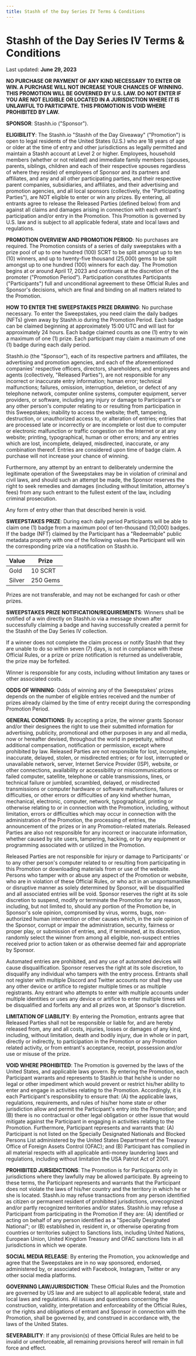 ```yaml
---
title: Stashh of the Day Series IV Terms & Conditions
---
```


# Stashh of the Day Series IV Terms & Conditions

Last updated: **June 29, 2023** 

**NO PURCHASE OR PAYMENT OF ANY KIND NECESSARY TO ENTER OR WIN. A PURCHASE WILL NOT INCREASE YOUR CHANCES OF WINNING. THIS PROMOTION WILL BE GOVERNED BY U.S. LAW. DO NOT ENTER IF YOU ARE NOT ELIGIBLE OR LOCATED IN A JURISDICTION WHERE IT IS UNLAWFUL TO PARTICIPATE. THIS PROMOTION IS VOID WHERE PROHIBITED BY LAW.**

**SPONSOR**: Stashh.io ("Sponsor"). 

**ELIGIBILITY**: The Stashh.io "Stashh of the Day Giveaway" ("Promotion") is open to legal residents of the United States (U.S.) who are 18 years of age or older at the time of entry and other jurisdictions as legally permitted and maintain a Stashh account at Level 2 or higher. Employees, household members (whether or not related) and immediate family members (spouses, parents, siblings, children and each of their respective spouses regardless of where they reside) of employees of Sponsor and its partners and affiliates, and any and all other participating parties, and their respective parent companies, subsidiaries, and affiliates, and their advertising and promotion agencies, and all local sponsors (collectively, the "Participating Parties"), are NOT eligible to enter or win any prizes. By entering, all entrants agree to release the Released Parties (defined below) from and against all claims and damages arising in connection with each entrant's participation and/or entry in the Promotion. This Promotion is governed by U.S. law and is subject to all applicable federal, state and local laws and regulations.

**PROMOTION OVERVIEW AND PROMOTION PERIOD**: No purchases are required. The Promotion consists of a series of daily sweepstakes with a prize pool of up to one hundred (100) SCRT to be split amongst up to ten (10) winners, and up to twenty-five thousand (25,000) gems to be split amongst up to one hundred (100) winners for each day. The Promotion begins at or around April 17, 2023 and continues at the discretion of the promoter ("Promotion Period"). Participation constitutes Participants ("Participants") full and unconditional agreement to these Official Rules and Sponsor's decisions, which are final and binding on all matters related to the Promotion. 

**HOW TO ENTER THE SWEEPSTAKES PRIZE DRAWING**:  No purchase necessary. To enter the Sweepstakes, you need claim the daily badges (NFTs) given away by Stashh.io during the Promotion Period. Each badge can be claimed beginning at approximately 15:00 UTC and will last for approximately 24 hours. Each badge claimed counts as one (1) entry to win a maximum of one (1) prize. Each participant may claim a maximum of one (1) badge during each daily period.

Stashh.io (the "Sponsor"), each of its respective partners and affiliates, the advertising and promotion agencies, and each of the aforementioned companies' respective officers, directors, shareholders, and employees and agents (collectively, "Released Parties"), are not responsible for any incorrect or inaccurate entry information; human error; technical malfunctions; failures, omission, interruption, deletion, or defect of any telephone network, computer online systems, computer equipment, server providers, or software, including any injury or damage to Participant's or any other person's computer relating to or resulting from participation in this Sweepstakes; inability to access the website; theft, tampering, destruction, or unauthorized access to, or alteration of entries; entries that are processed late or incorrectly or are incomplete or lost due to computer or electronic malfunction or traffic congestion on the Internet or at any website; printing, typographical, human or other errors; and any entries which are lost, incomplete, delayed, misdirected, inaccurate, or any combination thereof. Entries are considered upon time of badge claim. A purchase will not increase your chance of winning.

Furthermore, any attempt by an entrant to deliberately undermine the legitimate operation of the Sweepstakes may be in violation of criminal and civil laws, and should such an attempt be made, the Sponsor reserves the right to seek remedies and damages (including without limitation, attorney's fees) from any such entrant to the fullest extent of the law, including criminal prosecution.

Any form of entry other than that described herein is void.

**SWEEPSTAKES PRIZE**: During each daily period Participants will be able to claim one (1) badge from a maximum pool of ten-thousand (10,000) badges. If the badge (NFT) claimed by the Participant has a "Redeemable" public metadata property with one of the following values the Participant will win the corresponding prize via a notification on Stashh.io. 

| Value  | Prize    |
|--------|----------|
| Gold   | 10 SCRT  |
| Silver | 250 Gems |

Prizes are not transferable, and may not be exchanged for cash or other prizes.

**SWEEPSTAKES PRIZE NOTIFICATION/REQUIREMENTS**:  Winners shall be notified of a win directly on Stashh.io via a message shown after successfully claiming a badge and having successfully created a permit for the Stashh of the Day Series IV collection. 

If a winner does not complete the claim process or notify Stashh that they are unable to do so within seven (7) days, is not in compliance with these Official Rules, or a prize or prize notification is returned as undeliverable, the prize may be forfeited.

Winner is responsible for any costs, including without limitation any taxes or other associated costs.

**ODDS OF WINNING**: Odds of winning any of the Sweepstakes' prizes depends on the number of eligible entries received and the number of prizes already claimed by the time of entry receipt during the corresponding Promotion Period.

**GENERAL CONDITIONS**: By accepting a prize, the winner grants Sponsor and/or their designees the right to use their submitted information for advertising, publicity, promotional and other purposes in any and all media, now or hereafter devised, throughout the world in perpetuity, without additional compensation, notification or permission, except where prohibited by law. Released Parties are not responsible for lost, incomplete, inaccurate, delayed, stolen, or misdirected entries; or for lost, interrupted or unavailable network, server, Internet Service Provider (ISP), website, or other connections, availability or accessibility or miscommunications or failed computer, satellite, telephone or cable transmissions, lines, or technical failure or jumbled, scrambled, delayed, or misdirected transmissions or computer hardware or software malfunctions, failures or difficulties, or other errors or difficulties of any kind whether human, mechanical, electronic, computer, network, typographical, printing or otherwise relating to or in connection with the Promotion, including, without limitation, errors or difficulties which may occur in connection with the administration of the Promotion, the processing of entries, the announcement of the prizes or in any Promotion-related materials. Released Parties are also not responsible for any incorrect or inaccurate information, whether caused by site users, tampering, hacking, or by any equipment or programming associated with or utilized in the Promotion. 

Released Parties are not responsible for injury or damage to Participants' or to any other person's computer related to or resulting from participating in this Promotion or downloading materials from or use of the website. Persons who tamper with or abuse any aspect of the Promotion or website, who are in violation of these Official Rules, or who act in an unsportsmanlike or disruptive manner as solely determined by Sponsor, will be disqualified and all associated entries will be void. Sponsor reserves the right at its sole discretion to suspend, modify or terminate the Promotion for any reason, including, but not limited to, should any portion of the Promotion be, in Sponsor's sole opinion, compromised by virus, worms, bugs, non-authorized human intervention or other causes which, in the sole opinion of the Sponsor, corrupt or impair the administration, security, fairness or proper play, or submission of entries, and, if terminated, at its discretion, randomly select the winner from among all eligible, non-suspect entries received prior to action taken or as otherwise deemed fair and appropriate by Sponsor. 

Automated entries are prohibited, and any use of automated devices will cause disqualification. Sponsor reserves the right at its sole discretion, to disqualify any individual who tampers with the entry process. Entrants shall not register with multiple Discord and Twitter accounts nor shall they use any other device or artifice to register multiple times or as multiple registrants. Any entrant who attempts to enter with multiple accounts under multiple identities or uses any device or artifice to enter multiple times will be disqualified and forfeits any and all prizes won, at Sponsor's discretion. 

**LIMITATION OF LIABILITY**: By entering the Promotion, entrants agree that Released Parties shall not be responsible or liable for, and are hereby released from, any and all costs, injuries, losses or damages of any kind, including, without limitation, death and bodily injury, due in whole or in part, directly or indirectly, to participation in the Promotion or any Promotion related activity, or from entrant's acceptance, receipt, possession and/or use or misuse of the prize.

**VOID WHERE PROHIBITED**: The Promotion is governed by the laws of the United States, and applicable laws govern. By entering the Promotion, each Participant warrants and represents to Stashh.io that he/she is under no legal or other impediment which would prevent or restrict his/her ability to enter and engage in activities relating to the Promotion. Accordingly, it is each Participant's responsibility to ensure that: (A) the applicable laws, regulations, requirements, and rules of his/her home state or other jurisdiction allow and permit the Participant's entry into the Promotion; and (B) there is no contractual or other legal obligation or other issue that would mitigate against the Participant in engaging in activities relating to the Promotion. Furthermore, Participant represents and warrants that: (A) Participant is not listed on the Specially Designated Nationals and Blocked Persons List administered by the United States Department of the Treasury Office of Foreign Assets Control (OFAC); and (B) Participant has complied in all material respects with all applicable anti-money laundering laws and regulations, including without limitation the USA Patriot Act of 2001.

**PROHIBITED JURSIDICTIONS**: The Promotion is for Participants only in jurisdictions where they lawfully may be allowed participate. By agreeing to these terms, the Participant represents and warrants that the Participant does not violate the laws of his/her country and the territory in which he or she is located. Stashh.io may refuse transactions from any person identified as citizen or permanent resident of prohibited jurisdictions, unrecognized and/or partly recognized territories and/or states. Stashh.io may refuse a Participant from participating in the Promotion if they are: (A) identified or acting on behalf of any person identified as a "Specially Designated National"; or (B) established in, resident in, or otherwise operating from countries or territories subject to Sanctions lists, including United Nations, European Union, United Kingdom Treasury and OFAC sanctions lists in all jurisdictions in which we operate.

**SOCIAL MEDIA RELEASE**: By entering the Promotion, you acknowledge and agree that the Sweepstakes are in no way sponsored, endorsed, administered by, or associated with Facebook, Instagram, Twitter or any other social media platforms.

**GOVERNING LAW/JURISDICTION**: These Official Rules and the Promotion are governed by US law and are subject to all applicable federal, state and local laws and regulations. All issues and questions concerning the construction, validity, interpretation and enforceability of the Official Rules, or the rights and obligations of entrant and Sponsor in connection with the Promotion, shall be governed by, and construed in accordance with, the laws of the United States.

**SEVERABILITY**: If any provision(s) of these Official Rules are held to be invalid or unenforceable, all remaining provisions hereof will remain in full force and effect.
